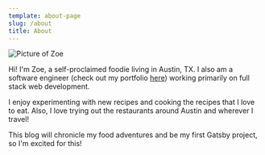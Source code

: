 ```yaml
---
template: about-page
slug: /about
title: About
---
```

![Picture of Zoe](/assets/dsc_01742.jpg "Zoe")

Hi! I'm Zoe, a self-proclaimed foodie living in Austin, TX. I also am a software engineer (check out my portfolio [here](https://zoe-ng321.github.io/)) working primarily on full stack web development. 

I enjoy experimenting with new recipes and cooking the recipes that I love to eat. Also, I love trying out the restaurants around Austin and wherever I travel!

This blog will chronicle my food adventures and be my first Gatsby project, so I'm excited for this!